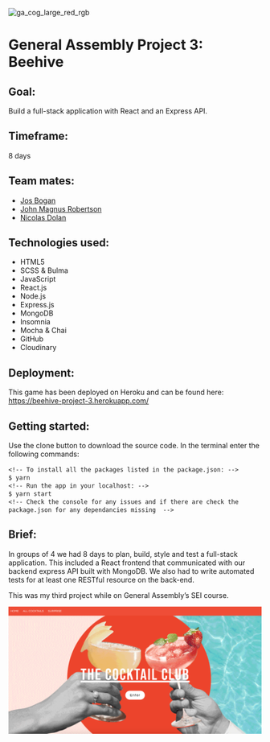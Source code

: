 ![ga_cog_large_red_rgb](https://cloud.githubusercontent.com/assets/40461/8183776/469f976e-1432-11e5-8199-6ac91363302b.png)

# General Assembly Project 3: Beehive

## Goal:
Build a full-stack application with React and an Express API.

## Timeframe:
8 days

## Team mates:
* [Jos Bogan](https://github.com/JosBogan/)
* [John Magnus Robertson](https://github.com/jaymagrob/)
* [Nicolas Dolan](https://github.com/Nicolas-Dolan)

## Technologies used:
* HTML5
* SCSS & Bulma
* JavaScript
* React.js
* Node.js
* Express.js
* MongoDB
* Insomnia
* Mocha & Chai
* GitHub
* Cloudinary

## Deployment:
This game has been deployed on Heroku and can be found here: https://beehive-project-3.herokuapp.com/

## Getting started:
Use the clone button to download the source code. In the terminal enter the following commands:

```
<!-- To install all the packages listed in the package.json: -->
$ yarn
<!-- Run the app in your localhost: -->
$ yarn start
<!-- Check the console for any issues and if there are check the package.json for any dependancies missing  -->
```

## Brief:
In groups of 4 we had 8 days to plan, build, style and test a full-stack application. This included a React frontend that communicated with our backend express API built with MongoDB. We also had to write automated tests for at least one RESTful resource on the back-end.

This was my third project while on General Assembly’s SEI course.

![screenshot of Beehive homepage](https://github.com/abigailforeman1/sei-project-2/blob/master/src/assets/cocktailclub.png)


